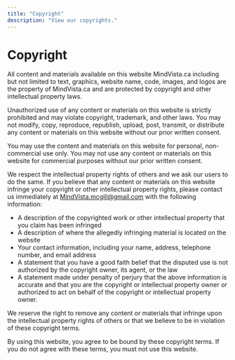 ```yaml
---
title: "Copyright"
description: "View our copyrights."
---
```


# Copyright

All content and materials available on this website MindVista.ca including but not limited to text, graphics, website name, code, images, and logos are the property of MindVista.ca and are protected by copyright and other intellectual property laws.

Unauthorized use of any content or materials on this website is strictly prohibited and may violate copyright, trademark, and other laws. You may not modify, copy, reproduce, republish, upload, post, transmit, or distribute any content or materials on this website without our prior written consent.

You may use the content and materials on this website for personal, non-commercial use only. You may not use any content or materials on this website for commercial purposes without our prior written consent.

We respect the intellectual property rights of others and we ask our users to do the same. If you believe that any content or materials on this website infringe your copyright or other intellectual property rights, please contact us immediately at MindVista.mcgill@gmail.com with the following information:

-   A description of the copyrighted work or other intellectual property that you claim has been infringed
-   A description of where the allegedly infringing material is located on the website
-   Your contact information, including your name, address, telephone number, and email address
-   A statement that you have a good faith belief that the disputed use is not authorized by the copyright owner, its agent, or the law
-   A statement made under penalty of perjury that the above information is accurate and that you are the copyright or intellectual property owner or authorized to act on behalf of the copyright or intellectual property owner.

We reserve the right to remove any content or materials that infringe upon the intellectual property rights of others or that we believe to be in violation of these copyright terms.

By using this website, you agree to be bound by these copyright terms. If you do not agree with these terms, you must not use this website.

